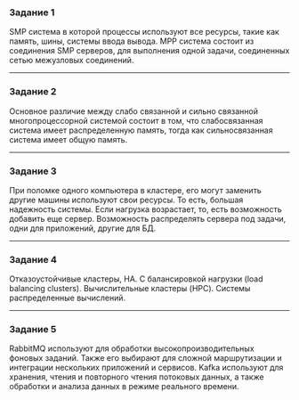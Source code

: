 ### Задание 1

SMP система в которой процессы используют все ресурсы, такие как память, шины, системы ввода вывода.
MPP система состоит из соединения SMP серверов, для выполнения одной задачи, соединенных сетью межузловых соединений.

---

### Задание 2

Основное различие между слабо связанной и сильно связанной многопроцессорной системой состоит в том, что слабосвязанная система имеет распределенную память, тогда как сильносвязанная система имеет общую память.

---

### Задание 3

При поломке одного компьютера в кластере, его могут заменить другие машины используют свои ресурсы. То есть, большая надежность системы.
Если нагрузка возрастает, то, есть возможность добавить еще сервер.
Возможность распределять сервера под задачи, одни для приложений, другие для БД.


---

### Задание 4

Отказоустойчивые кластеры, HA.
С балансировкой нагрузки (load balancing clusters).
Вычислительные кластеры (HPC).
Системы распределенные вычислений.


---

### Задание 5

RabbitMQ используют для обработки высокопроизводительных фоновых заданий. Также его выбирают для сложной маршрутизации и интеграции нескольких приложений и сервисов.
Kafka используют для хранения, чтения и повторного чтения потоковых данных, а также обработки и анализа данных в режиме реального времени.
